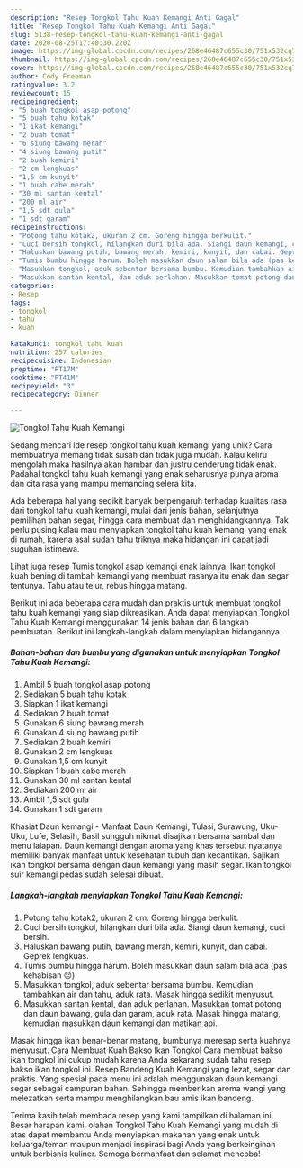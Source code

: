 ```yaml
---
description: "Resep Tongkol Tahu Kuah Kemangi Anti Gagal"
title: "Resep Tongkol Tahu Kuah Kemangi Anti Gagal"
slug: 5138-resep-tongkol-tahu-kuah-kemangi-anti-gagal
date: 2020-08-25T17:40:30.220Z
image: https://img-global.cpcdn.com/recipes/268e46487c655c30/751x532cq70/tongkol-tahu-kuah-kemangi-foto-resep-utama.jpg
thumbnail: https://img-global.cpcdn.com/recipes/268e46487c655c30/751x532cq70/tongkol-tahu-kuah-kemangi-foto-resep-utama.jpg
cover: https://img-global.cpcdn.com/recipes/268e46487c655c30/751x532cq70/tongkol-tahu-kuah-kemangi-foto-resep-utama.jpg
author: Cody Freeman
ratingvalue: 3.2
reviewcount: 15
recipeingredient:
- "5 buah tongkol asap potong"
- "5 buah tahu kotak"
- "1 ikat kemangi"
- "2 buah tomat"
- "6 siung bawang merah"
- "4 siung bawang putih"
- "2 buah kemiri"
- "2 cm lengkuas"
- "1,5 cm kunyit"
- "1 buah cabe merah"
- "30 ml santan kental"
- "200 ml air"
- "1,5 sdt gula"
- "1 sdt garam"
recipeinstructions:
- "Potong tahu kotak2, ukuran 2 cm. Goreng hingga berkulit."
- "Cuci bersih tongkol, hilangkan duri bila ada. Siangi daun kemangi, cuci bersih."
- "Haluskan bawang putih, bawang merah, kemiri, kunyit, dan cabai. Geprek lengkuas."
- "Tumis bumbu hingga harum. Boleh masukkan daun salam bila ada (pas kehabisan 😔)"
- "Masukkan tongkol, aduk sebentar bersama bumbu. Kemudian tambahkan air dan tahu, aduk rata. Masak hingga sedikit menyusut."
- "Masukkan santan kental, dan aduk perlahan. Masukkan tomat potong dan daun bawang, gula dan garam, aduk rata. Masak hingga matang, kemudian masukkan daun kemangi dan matikan api."
categories:
- Resep
tags:
- tongkol
- tahu
- kuah

katakunci: tongkol tahu kuah 
nutrition: 257 calories
recipecuisine: Indonesian
preptime: "PT17M"
cooktime: "PT41M"
recipeyield: "3"
recipecategory: Dinner

---
```



![Tongkol Tahu Kuah Kemangi](https://img-global.cpcdn.com/recipes/268e46487c655c30/751x532cq70/tongkol-tahu-kuah-kemangi-foto-resep-utama.jpg)

Sedang mencari ide resep tongkol tahu kuah kemangi yang unik? Cara membuatnya memang tidak susah dan tidak juga mudah. Kalau keliru mengolah maka hasilnya akan hambar dan justru cenderung tidak enak. Padahal tongkol tahu kuah kemangi yang enak seharusnya punya aroma dan cita rasa yang mampu memancing selera kita.

Ada beberapa hal yang sedikit banyak berpengaruh terhadap kualitas rasa dari tongkol tahu kuah kemangi, mulai dari jenis bahan, selanjutnya pemilihan bahan segar, hingga cara membuat dan menghidangkannya. Tak perlu pusing kalau mau menyiapkan tongkol tahu kuah kemangi yang enak di rumah, karena asal sudah tahu triknya maka hidangan ini dapat jadi suguhan istimewa.

Lihat juga resep Tumis tongkol asap kemangi enak lainnya. Ikan tongkol kuah bening di tambah kemangi yang membuat rasanya itu enak dan segar tentunya. Tahu atau telur, rebus hingga matang.


Berikut ini ada beberapa cara mudah dan praktis untuk membuat tongkol tahu kuah kemangi yang siap dikreasikan. Anda dapat menyiapkan Tongkol Tahu Kuah Kemangi menggunakan 14 jenis bahan dan 6 langkah pembuatan. Berikut ini langkah-langkah dalam menyiapkan hidangannya.

<!--inarticleads1-->

##### Bahan-bahan dan bumbu yang digunakan untuk menyiapkan Tongkol Tahu Kuah Kemangi:

1. Ambil 5 buah tongkol asap potong
1. Sediakan 5 buah tahu kotak
1. Siapkan 1 ikat kemangi
1. Sediakan 2 buah tomat
1. Gunakan 6 siung bawang merah
1. Gunakan 4 siung bawang putih
1. Sediakan 2 buah kemiri
1. Gunakan 2 cm lengkuas
1. Gunakan 1,5 cm kunyit
1. Siapkan 1 buah cabe merah
1. Gunakan 30 ml santan kental
1. Sediakan 200 ml air
1. Ambil 1,5 sdt gula
1. Gunakan 1 sdt garam


Khasiat Daun kemangi - Manfaat Daun Kemangi, Tulasi, Surawung, Uku-Uku, Lufe, Selasih, Basil sungguh nikmat disajikan bersama sambal dan menu lalapan. Daun kemangi dengan aroma yang khas tersebut nyatanya memiliki banyak manfaat untuk kesehatan tubuh dan kecantikan. Sajikan ikan tongkol bersama dengan daun kemangi yang masih segar. Ikan tongkol suir kemangi pedas sudah selesai dibuat. 

<!--inarticleads2-->

##### Langkah-langkah menyiapkan Tongkol Tahu Kuah Kemangi:

1. Potong tahu kotak2, ukuran 2 cm. Goreng hingga berkulit.
1. Cuci bersih tongkol, hilangkan duri bila ada. Siangi daun kemangi, cuci bersih.
1. Haluskan bawang putih, bawang merah, kemiri, kunyit, dan cabai. Geprek lengkuas.
1. Tumis bumbu hingga harum. Boleh masukkan daun salam bila ada (pas kehabisan 😔)
1. Masukkan tongkol, aduk sebentar bersama bumbu. Kemudian tambahkan air dan tahu, aduk rata. Masak hingga sedikit menyusut.
1. Masukkan santan kental, dan aduk perlahan. Masukkan tomat potong dan daun bawang, gula dan garam, aduk rata. Masak hingga matang, kemudian masukkan daun kemangi dan matikan api.


Masak hingga ikan benar-benar matang, bumbunya meresap serta kuahnya menyusut. Cara Membuat Kuah Bakso Ikan Tongkol Cara membuat bakso ikan tongkol ini cukup mudah karena Anda sekarang sudah tahu resep bakso ikan tongkol ini. Resep Bandeng Kuah Kemangi yang lezat, segar dan praktis. Yang spesial pada menu ini adalah menggunakan daun kemangi segar sebagai campuran bahan. Sehingga memberikan aroma wangi yang melezatkan serta mampu menghilangkan bau amis ikan bandeng. 

Terima kasih telah membaca resep yang kami tampilkan di halaman ini. Besar harapan kami, olahan Tongkol Tahu Kuah Kemangi yang mudah di atas dapat membantu Anda menyiapkan makanan yang enak untuk keluarga/teman maupun menjadi inspirasi bagi Anda yang berkeinginan untuk berbisnis kuliner. Semoga bermanfaat dan selamat mencoba!
